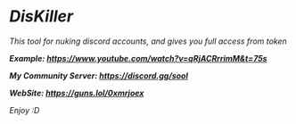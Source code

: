 # ***DisKiller***

*This tool for nuking discord accounts, and gives you full access from token*

***Example: https://www.youtube.com/watch?v=qRjACRrrimM&t=75s***

***My Community Server: https://discord.gg/sool***

***WebSite: https://guns.lol/0xmrjoex***

*Enjoy :D*
